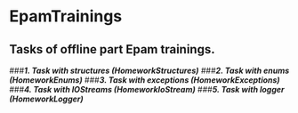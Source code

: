 # EpamTrainings
## Tasks of offline part Epam trainings.
###***1. Task with structures (HomeworkStructures)***
###***2. Task with enums (HomeworkEnums)***
###***3. Task with exceptions (HomeworkExceptions)***
###***4. Task with IOStreams (HomeworkIoStream)***
###***5. Task with logger (HomeworkLogger)***
